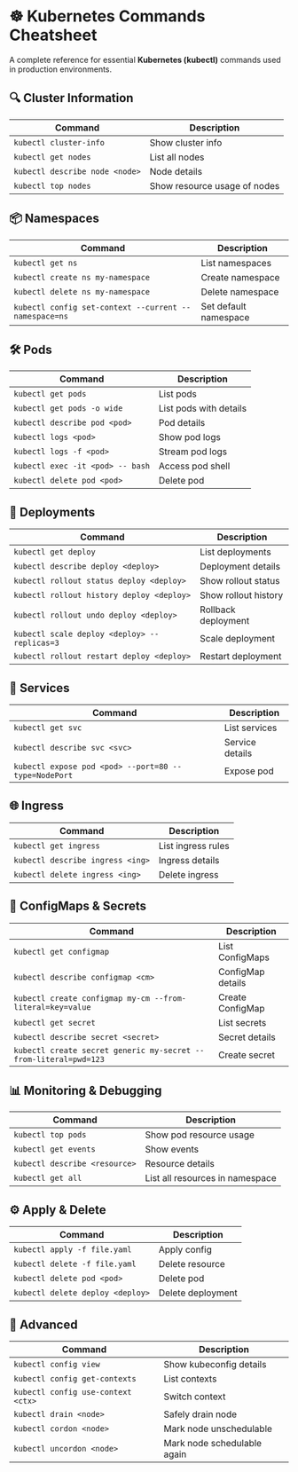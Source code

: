 # ☸️ Kubernetes Commands Cheatsheet

A complete reference for essential **Kubernetes (kubectl)** commands used in production environments.  

## 🔍 Cluster Information
| Command                           | Description                     |
|-----------------------------------|---------------------------------|
| `kubectl cluster-info`            | Show cluster info              |
| `kubectl get nodes`               | List all nodes                 |
| `kubectl describe node <node>`    | Node details                   |
| `kubectl top nodes`               | Show resource usage of nodes   |

## 📦 Namespaces
| Command                           | Description                     |
|-----------------------------------|---------------------------------|
| `kubectl get ns`                  | List namespaces                |
| `kubectl create ns my-namespace`  | Create namespace               |
| `kubectl delete ns my-namespace`  | Delete namespace               |
| `kubectl config set-context --current --namespace=ns` | Set default namespace |

## 🛠️ Pods
| Command                           | Description                     |
|-----------------------------------|---------------------------------|
| `kubectl get pods`                | List pods                      |
| `kubectl get pods -o wide`        | List pods with details         |
| `kubectl describe pod <pod>`      | Pod details                    |
| `kubectl logs <pod>`              | Show pod logs                  |
| `kubectl logs -f <pod>`           | Stream pod logs                |
| `kubectl exec -it <pod> -- bash`  | Access pod shell               |
| `kubectl delete pod <pod>`        | Delete pod                     |


## 🚀 Deployments
| Command                                         | Description                  |
|-------------------------------------------------|------------------------------|
| `kubectl get deploy`                            | List deployments            |
| `kubectl describe deploy <deploy>`              | Deployment details           |
| `kubectl rollout status deploy <deploy>`        | Show rollout status          |
| `kubectl rollout history deploy <deploy>`       | Show rollout history         |
| `kubectl rollout undo deploy <deploy>`          | Rollback deployment          |
| `kubectl scale deploy <deploy> --replicas=3`    | Scale deployment             |
| `kubectl rollout restart deploy <deploy>`       | Restart deployment           |


## 📜 Services
| Command                           | Description                     |
|-----------------------------------|---------------------------------|
| `kubectl get svc`                 | List services                  |
| `kubectl describe svc <svc>`      | Service details                |
| `kubectl expose pod <pod> --port=80 --type=NodePort` | Expose pod |


## 🌐 Ingress
| Command                           | Description                     |
|-----------------------------------|---------------------------------|
| `kubectl get ingress`             | List ingress rules             |
| `kubectl describe ingress <ing>`  | Ingress details                |
| `kubectl delete ingress <ing>`    | Delete ingress                 |


## 📂 ConfigMaps & Secrets
| Command                           | Description                     |
|-----------------------------------|---------------------------------|
| `kubectl get configmap`           | List ConfigMaps                |
| `kubectl describe configmap <cm>` | ConfigMap details              |
| `kubectl create configmap my-cm --from-literal=key=value` | Create ConfigMap |
| `kubectl get secret`              | List secrets                   |
| `kubectl describe secret <secret>`| Secret details                 |
| `kubectl create secret generic my-secret --from-literal=pwd=123` | Create secret |


## 📊 Monitoring & Debugging
| Command                           | Description                     |
|-----------------------------------|---------------------------------|
| `kubectl top pods`                | Show pod resource usage        |
| `kubectl get events`              | Show events                    |
| `kubectl describe <resource>`     | Resource details               |
| `kubectl get all`                 | List all resources in namespace|


## ⚙️ Apply & Delete
| Command                           | Description                     |
|-----------------------------------|---------------------------------|
| `kubectl apply -f file.yaml`      | Apply config                   |
| `kubectl delete -f file.yaml`     | Delete resource                |
| `kubectl delete pod <pod>`        | Delete pod                     |
| `kubectl delete deploy <deploy>`  | Delete deployment              |


## 🧰 Advanced
| Command                           | Description                     |
|-----------------------------------|---------------------------------|
| `kubectl config view`             | Show kubeconfig details        |
| `kubectl config get-contexts`     | List contexts                  |
| `kubectl config use-context <ctx>`| Switch context                 |
| `kubectl drain <node>`            | Safely drain node              |
| `kubectl cordon <node>`           | Mark node unschedulable        |
| `kubectl uncordon <node>`         | Mark node schedulable again    |

